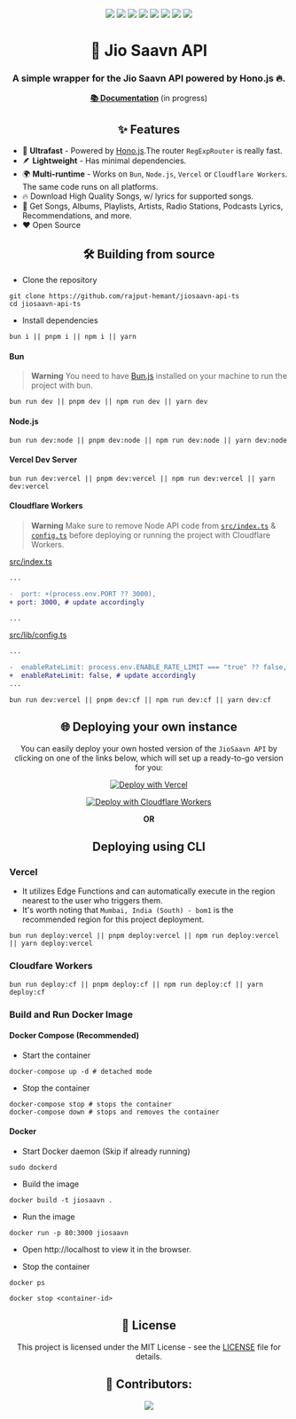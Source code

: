 <div align=center>

![][ci] ![][views] ![][stars] ![][forks] ![][issues] ![][license] ![][code-size] ![][commit-activity]

# 🎵 Jio Saavn API

### A simple wrapper for the Jio Saavn API powered by Hono.js 🔥.

[**📚 Documentation**](https://docs-jiosaavn.netlify.app/) (in progress)

## ✨ Features

</div>

- 🚀 **Ultrafast** - Powered by [Hono.js](https://hono.dev).The router `RegExpRouter` is really fast.
- 🪶 **Lightweight** - Has minimal dependencies.
- 🌍 **Multi-runtime** - Works on `Bun`, `Node.js`, `Vercel` or `Cloudflare Workers`. The same code runs on all platforms.
- 🔥 Download High Quality Songs, w/ lyrics for supported songs.
- 🎵 Get Songs, Albums, Playlists, Artists, Radio Stations, Podcasts Lyrics, Recommendations, and more.
- ❤️ Open Source

<div align=center>

## 🛠️ Building from source

</div>

- Clone the repository

```
git clone https://github.com/rajput-hemant/jiosaavn-api-ts
cd jiosaavn-api-ts
```

- Install dependencies

```
bun i || pnpm i || npm i || yarn
```

#### Bun

> **Warning**
> You need to have [Bun.js](https://bun.sh) installed on your machine to run the project with bun.

```
bun run dev || pnpm dev || npm run dev || yarn dev
```

#### Node.js

```
bun run dev:node || pnpm dev:node || npm run dev:node || yarn dev:node
```

#### Vercel Dev Server

```
bun run dev:vercel || pnpm dev:vercel || npm run dev:vercel || yarn dev:vercel
```

#### Cloudflare Workers

> **Warning**
> Make sure to remove Node API code from [`src/index.ts`](https://github.com/rajput-hemant/jiosaavn-api-ts/blob/master/src/index.ts) & [`config.ts`](https://github.com/rajput-hemant/jiosaavn-api-ts/blob/master/src/lib/config.ts#L8) before deploying or running the project with Cloudflare Workers.

[src/index.ts](https://github.com/rajput-hemant/jiosaavn-api-ts/blob/master/src/index.ts)

```diff
...

-  port: +(process.env.PORT ?? 3000),
+ port: 3000, # update accordingly

...
```

[src/lib/config.ts](https://github.com/rajput-hemant/jiosaavn-api-ts/blob/master/src/lib/config.ts#L8)

```diff
...

-  enableRateLimit: process.env.ENABLE_RATE_LIMIT === "true" ?? false,
+  enableRateLimit: false, # update accordingly
...

```

```
bun run dev:vercel || pnpm dev:cf || npm run dev:cf || yarn dev:cf
```

<div align = center>

## 🌐 Deploying your own instance

You can easily deploy your own hosted version of the `JioSaavn API` by clicking on one of the links below, which will set up a ready-to-go version for you:

[![Deploy with Vercel](https://vercel.com/button)](https://vercel.com/new/clone?repository-url=https://github.com/sumitkolhe/jiosaavn-api)

[![Deploy with Cloudflare Workers](https://deploy.workers.cloudflare.com/button)](https://deploy.workers.cloudflare.com/?url=https://github.com/rajput-hemant/jiosaavn-api-ts)

**OR**

## Deploying using CLI

</div>

### Vercel

- It utilizes Edge Functions and can automatically execute in the region nearest to the user who triggers them.
- It's worth noting that `Mumbai, India (South) - bom1` is the recommended region for this project deployment.

```
bun run deploy:vercel || pnpm deploy:vercel || npm run deploy:vercel || yarn deploy:vercel
```

### Cloudfare Workers

```
bun run deploy:cf || pnpm deploy:cf || npm run deploy:cf || yarn deploy:cf
```

### Build and Run Docker Image

#### Docker Compose (Recommended)

- Start the container

```
docker-compose up -d # detached mode
```

- Stop the container

```
docker-compose stop # stops the container
docker-compose down # stops and removes the container
```

#### Docker

- Start Docker daemon (Skip if already running)

```
sudo dockerd
```

- Build the image

```
docker build -t jiosaavn .
```

- Run the image

```
docker run -p 80:3000 jiosaavn
```

- Open http://localhost to view it in the browser.

- Stop the container

```
docker ps
```

```
docker stop <container-id>
```

<div align=center>

## 📜 License

This project is licensed under the MIT License - see the [LICENSE](LICENSE) file for details.

## 🦾 Contributors:

<a href="https://github.com/rajput-hemant/jiosaavn-api-ts/graphs/contributors" target="blank"> <img src="https://contrib.rocks/image?repo=rajput-hemant/jiosaavn-api-ts&max=500" />

</div>

<!----------------------------------{ Labels }--------------------------------->

[views]: https://komarev.com/ghpvc/?username=jiosaavn-api-ts&label=view%20counter&color=red&style=flat
[code-size]: https://img.shields.io/github/languages/code-size/rajput-hemant/jiosaavn-api-ts
[issues]: https://img.shields.io/github/issues-raw/rajput-hemant/jiosaavn-api-ts
[license]: https://img.shields.io/github/license/rajput-hemant/jiosaavn-api-ts
[commit-activity]: https://img.shields.io/github/commit-activity/w/rajput-hemant/jiosaavn-api-ts
[forks]: https://img.shields.io/github/forks/rajput-hemant/jiosaavn-api-ts?style=flat
[stars]: https://img.shields.io/github/stars/rajput-hemant/jiosaavn-api-ts
[ci]: https://github.com/rajput-hemant/jiosaavn-api-ts/actions/workflows/ci.yml/badge.svg
